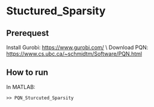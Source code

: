 # Stuctured_Sparsity

## Prerequest
Install Gurobi: https://www.gurobi.com/ \\
Download PQN: https://www.cs.ubc.ca/~schmidtm/Software/PQN.html

## How to run
In MATLAB:
~~~ 
>> PQN_Sturcuted_Sparsity
~~~

